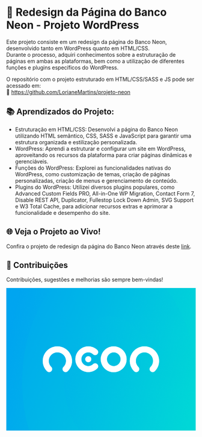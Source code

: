 # 🚀 Redesign da Página do Banco Neon - Projeto WordPress

Este projeto consiste em um redesign da página do Banco Neon, desenvolvido tanto em WordPress quanto em HTML/CSS. <br/> Durante o processo, adquiri conhecimentos sobre a estruturação de páginas em ambas as plataformas, bem como a utilização de diferentes funções e plugins específicos do WordPress. 

O repositório com o projeto estruturado em HTML/CSS/SASS e JS pode ser acessado em: <br/>
📎 https://github.com/LorianeMartins/projeto-neon

## 📚 Aprendizados do Projeto:
- Estruturação em HTML/CSS: Desenvolvi a página do Banco Neon utilizando HTML semântico, CSS, SASS e JavaScript para garantir uma estrutura organizada e estilização personalizada.
- WordPress: Aprendi a estruturar e configurar um site em WordPress, aproveitando os recursos da plataforma para criar páginas dinâmicas e gerenciáveis.
- Funções do WordPress: Explorei as funcionalidades nativas do WordPress, como customização de temas, criação de páginas personalizadas, criação de menus e gerenciamento de conteúdo.
- Plugins do WordPress: Utilizei diversos plugins populares, como Advanced Custom Fields PRO, All-in-One WP Migration, Contact Form 7, Disable REST API, Duplicator, Fullestop Lock Down Admin, SVG Support e W3 Total Cache, para adicionar recursos extras e aprimorar a funcionalidade e desempenho do site.

## 🌐 Veja o Projeto ao Vivo!
Confira o projeto de redesign da página do Banco Neon através deste [link](https://loriprojects-neon.netlify.app/).

## 🎉 Contribuições
Contribuições, sugestões e melhorias são sempre bem-vindas!

![Page](./screenshot.png)
